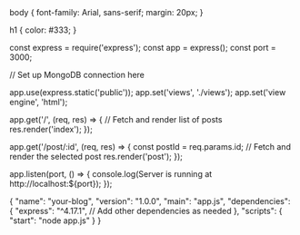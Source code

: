 <title>Your Blog - Post</title>
body {
font-family: Arial, sans-serif;
margin: 20px;
}

h1 {
color: #333;
}

const express = require('express');
const app = express();
const port = 3000;

// Set up MongoDB connection here

app.use(express.static('public'));
app.set('views', './views');
app.set('view engine', 'html');

app.get('/', (req, res) => {
// Fetch and render list of posts
res.render('index');
});

app.get('/post/:id', (req, res) => {
const postId = req.params.id;
// Fetch and render the selected post
res.render('post');
});

app.listen(port, () => {
console.log(Server is running at http://localhost:${port});
});

{
"name": "your-blog",
"version": "1.0.0",
"main": "app.js",
"dependencies": {
"express": "^4.17.1",
// Add other dependencies as needed
},
"scripts": {
"start": "node app.js"
}
}
